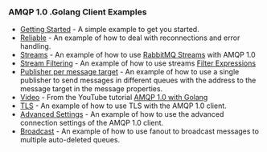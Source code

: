 ### AMQP 1.0 .Golang Client Examples


- [Getting Started](getting_started) - A simple example to get you started.
- [Reliable](reliable) - An example of how to deal with reconnections and error handling.
- [Streams](streams) - An example of how to use [RabbitMQ Streams](https://www.rabbitmq.com/docs/streams) with AMQP 1.0
- [Stream Filtering](streams_filtering) - An example of how to use streams [Filter Expressions](https://www.rabbitmq.com/blog/2024/12/13/amqp-filter-expressions)
- [Publisher per message target](publisher_msg_targets) - An example of how to use a single publisher to send messages in different queues with the address to the message target in the message properties.
- [Video](video) - From the YouTube tutorial [AMQP 1.0 with Golang](https://youtu.be/iR1JUFh3udI)
- [TLS](tls) - An example of how to use TLS with the AMQP 1.0 client.
- [Advanced Settings](advanced_settings) - An example of how to use the advanced connection settings of the AMQP 1.0 client.
- [Broadcast](broadcast) - An example of how to use fanout to broadcast messages to multiple auto-deleted queues.
